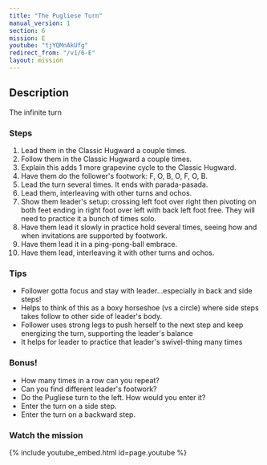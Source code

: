 ```yaml
---
title: "The Pugliese Turn"
manual_version: 1
section: 6
mission: E
youtube: "tjYQMnAkUfg"
redirect_from: "/v1/6-E"
layout: mission
---
```




## Description

The infinite turn 

### Steps

1. Lead them in the Classic Hugward a couple times.
2. Follow them in the Classic Hugward a couple times.
3. Explain this adds 1 more grapevine cycle to the Classic Hugward. 
4. Have them do the follower's footwork: F, O, B, O, F, O, B.
5. Lead the turn several times. It ends with parada-pasada. 
6. Lead them, interleaving with other turns and ochos. 
7. Show them leader's setup: crossing left foot over right then pivoting on both feet ending in right foot over left with back left foot free. They will need to practice it a bunch of times solo. 
8. Have them lead it slowly in practice hold several times, seeing how and when invitations are supported by footwork. 
9. Have them lead it in a ping-pong-ball embrace. 
10. Have them lead, interleaving it with other turns and ochos. 

### Tips

* Follower gotta focus and stay with leader…especially in back and side steps! 
* Helps to think of this as a boxy horseshoe (vs a circle) where side steps takes follow to other side of leader's body.
* Follower uses strong legs to push herself to the next step and keep energizing the turn, supporting the leader's balance
* It helps for leader to practice that leader's swivel-thing many times

### Bonus!

* How many times in a row can you repeat? 
* Can you find different leader's footwork? 
* Do the Pugliese turn to the left. How would you enter it? 
* Enter the turn on a side step. 
* Enter the turn on a backward step. 

### Watch the mission

{% include youtube_embed.html id=page.youtube %}


